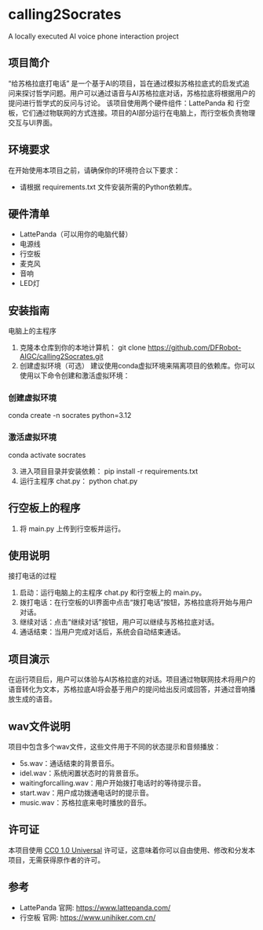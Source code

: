 # calling2Socrates
A locally executed AI voice phone interaction project

## 项目简介
“给苏格拉底打电话” 是一个基于AI的项目，旨在通过模拟苏格拉底式的启发式追问来探讨哲学问题。用户可以通过语音与AI苏格拉底对话，苏格拉底将根据用户的提问进行哲学式的反问与讨论。
该项目使用两个硬件组件：LattePanda 和 行空板，它们通过物联网的方式连接。项目的AI部分运行在电脑上，而行空板负责物理交互与UI界面。

## 环境要求
在开始使用本项目之前，请确保你的环境符合以下要求：
- 请根据 requirements.txt 文件安装所需的Python依赖库。

## 硬件清单
- LattePanda（可以用你的电脑代替）
- 电源线
- 行空板
- 麦克风
- 音响
- LED灯

## 安装指南
电脑上的主程序
1. 克隆本仓库到你的本地计算机：
git clone https://github.com/DFRobot-AIGC/calling2Socrates.git
2. 创建虚拟环境（可选）
建议使用conda虚拟环境来隔离项目的依赖库。你可以使用以下命令创建和激活虚拟环境：
### 创建虚拟环境
conda create -n socrates python=3.12

### 激活虚拟环境
conda activate socrates

3. 进入项目目录并安装依赖：
pip install -r requirements.txt
4. 运行主程序 chat.py：
python chat.py

## 行空板上的程序
1. 将 main.py 上传到行空板并运行。

## 使用说明
接打电话的过程
1. 启动：运行电脑上的主程序 chat.py 和行空板上的 main.py。
2. 拨打电话：在行空板的UI界面中点击“拨打电话”按钮，苏格拉底将开始与用户对话。
3. 继续对话：点击“继续对话”按钮，用户可以继续与苏格拉底对话。
4. 通话结束：当用户完成对话后，系统会自动结束通话。

## 项目演示
在运行项目后，用户可以体验与AI苏格拉底的对话。项目通过物联网技术将用户的语音转化为文本，苏格拉底AI将会基于用户的提问给出反问或回答，并通过音响播放生成的语音。

## wav文件说明
项目中包含多个wav文件，这些文件用于不同的状态提示和音频播放：
- 5s.wav：通话结束的背景音乐。
- idel.wav：系统闲置状态时的背景音乐。
- waitingforcalling.wav：用户开始拨打电话时的等待提示音。
- start.wav：用户成功拨通电话时的提示音。
- music.wav：苏格拉底来电时播放的音乐。

## 许可证
本项目使用 [CC0 1.0 Universal](LICENSE) 许可证，这意味着你可以自由使用、修改和分发本项目，无需获得原作者的许可。

## 参考
- LattePanda 官网: https://www.lattepanda.com/
- 行空板 官网: https://www.unihiker.com.cn/